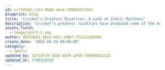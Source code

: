 ```yaml
---
id: cc73dfed-cc52-46b9-a6e4-458bdb21c93c
blueprint: blog
title: 'Cricket’s Greatest Rivalries: A Look at Iconic Matchess'
description: "Cricket’s greatest rivalries have produced some of the most thrilling matches in the sport's history. From the intense Ashes battles between England and Australia to the fierce India-Pakistan clashes, these encounters are defined by their high stakes and passionate fans. Iconic matches often feature dramatic turns, memorable performances, and historic moments that cement their place in cricket lore. The rivalries are not just about the teams but also the deep-seated national pride and fierce competition they represent. Each match adds a new chapter to the rich tapestry of cricket's storied rivalries."
assets_field:
  - image/sport-1.png
author: d631deb1-181a-401c-b00f-3f22224d5d02
create_date: '2025-04-24 00:00:00'
category:
  - sports
updated_by: 1171dfc9-1b3d-4d70-afb9-70d860da1c22
updated_at: 1746420558
---
```

